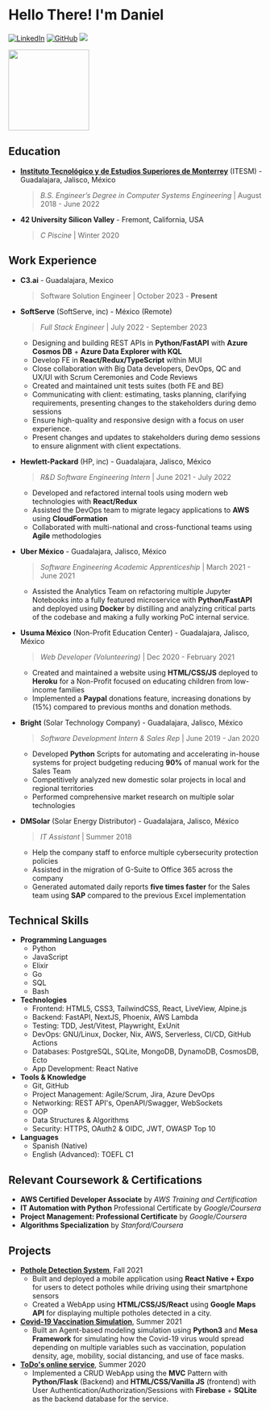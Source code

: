 # Hello There! I'm Daniel

<a href="https://www.linkedin.com/in/danielvelara"><img src="https://img.shields.io/badge/LinkedIn-0077B5?style=for-the-badge&logo=linkedin&logoColor=white" alt="LinkedIn" ></a>
<a href="https://github.com/danielvelara"><img src="https://img.shields.io/badge/GitHub-100000?style=for-the-badge&logo=github&logoColor=white" alt="GitHub" ></a>
![](https://komarev.com/ghpvc/?username=danielvelara&color=red)


<img src="https://media.giphy.com/media/WUlplcMpOCEmTGBtBW/giphy.gif" width="160">


## Education
- [**Instituto Tecnológico y de Estudios Superiores de Monterrey**](https://certificados.tec.mx/certificate/8306f2d6b56a576ba10a016b77a68c0f) (ITESM) - Guadalajara, Jalisco, México
  > *B.S. Engineer’s Degree in Computer Systems Engineering* | August 2018 - June 2022
- **42 University Silicon Valley** - Fremont, California, USA
  > *C Piscine* | Winter 2020

## Work Experience

<!--- Accomplish X as measured by Y by doing Z --->
<!--- Include Team Player/People-oriented/Problem Solving/ Adaptability/Time Management/Communication Skills --->

<!--- 
Keywords
Administrative: Accompilshed Administered Approved Arranged Classified Compiled Developed Documented Maintained Manage Monitored Operated Organized Prepared Prioritized Provided Purchased Recorded Resolved Retrieved Screened Systematized
Communication: Advixed, Arranged Clarified Communicated Conducted Contributed Coordinated Defined Enlisted Explained Helped Inpired Motivated Spoke
Management:Accomplished Achieved Administered Analyzed Appointed Assessed Chaired Coached Consulted Contracted Controlled Coordinated Developed Directed Established Evaluated Examined Executed Implemented Improved Increased Initiated Managed Organized Planned Prepared Prioritized Produced Reviewed
Helping: Advised Assessed Coordinated Diagnosed Facilitated Provided Served
Creative: Apapted Crafted Designed Developed Founded Invented
Researc: Calculated, Collected, Discovered, Evaluated, Identified, Organized, Tested
Technical: Administed, Analyzed, Built, Constructed, Developed, Maintained, Operated, Oversaw, Programmed, Tested
Financial: Administered, Allocated, Appraised, Audited, Budgeted, Calculated, Developed, Forecasted, Invested
Teaching: Advixed, Coached, Coordinated, Guided, Instructed, Trained, Taught

- **SoftServe**  - Guadalajara, Jalisco, México
    > *Fullstack Software Engineering* | August 2022 - Present
    - Developing modern and scalable web applications with **React/Redux/TypeScript** + **Python/FastAPI** with **Azure**

--->

- **C3.ai** - Guadalajara, Mexico
    > Software Solution Engineer | October 2023 - **Present**
- **SoftServe** (SoftServe, inc) - México (Remote)
    > *Full Stack Engineer* | July 2022 - September 2023
    - Designing and building REST APIs in **Python/FastAPI** with **Azure Cosmos DB** + **Azure Data Explorer with KQL**
    - Develop FE in **React/Redux/TypeScript** within MUI
    - Close collaboration with Big Data developers, DevOps, QC and UX/UI with Scrum Ceremonies and Code Reviews
    - Created and maintained unit tests suites (both FE and BE)
    - Communicating with client: estimating, tasks planning, clarifying requirements, presenting changes to the stakeholders during demo sessions
    - Ensure high-quality and responsive design with a focus on user experience.
    - Present changes and updates to stakeholders during demo sessions to ensure
alignment with client expectations.

- **Hewlett-Packard** (HP, inc) - Guadalajara, Jalisco, México
    > *R&D Software Engineering Intern* | June 2021 - July 2022
    - Developed and refactored internal tools using modern web technologies with **React/Redux**
    - Assisted the DevOps team to migrate legacy applications to **AWS** using **CloudFormation**
    <!--- - Reduced deploy time up-to 70% by implementing a CI/CD pipeline using AWS CodeCommit which helped product managers validate features 2x faster.--->
    - Collaborated with multi-national and cross-functional teams using **Agile** methodologies 
- **Uber México** - Guadalajara, Jalisco, México
    > *Software Engineering Academic Apprenticeship* | March 2021 - June 2021
    - Assisted the Analytics Team on refactoring multiple Jupyter Notebooks into a fully featured microservice with **Python/FastAPI** and deployed using **Docker** by distilling and analyzing critical parts of the codebase and making a fully working PoC internal service.
- **Usuma México** (Non-Profit Education Center) - Guadalajara, Jalisco, México
    > *Web Developer (Volunteering)* | Dec 2020 - February 2021
    - Created and maintained a website using **HTML/CSS/JS** deployed to **Heroku** for a Non-Profit focused on educating children from low-income families
    - Implemented a **Paypal** donations feature, increasing donations by (15%) compared to previous months and donation methods.
- **Bright** (Solar Technology Company) - Guadalajara, Jalisco, México
    > *Software Development Intern & Sales Rep* | June 2019 - Jan 2020
    - Developed **Python** Scripts for automating and accelerating in-house systems for project budgeting reducing **90%** of manual work for the Sales Team
    - Competitively analyzed new domestic solar projects in local and regional territories
    - Performed comprehensive market research on multiple solar technologies
- **DMSolar** (Solar Energy Distributor) - Guadalajara, Jalisco, México
    > *IT Assistant* | Summer 2018
    - Help the company staff to enforce multiple cybersecurity protection policies
    - Assisted in the migration of G-Suite to Office 365 across the company
    - Generated automated daily reports **five times faster** for the Sales team using **SAP** compared to the previous Excel implementation

## Technical Skills
- **Programming Languages**
    - Python
    - JavaScript
    - Elixir
    - Go
    - SQL
    - Bash
- **Technologies**
    - Frontend: HTML5, CSS3, TailwindCSS, React, LiveView, Alpine.js
    - Backend: FastAPI, NextJS, Phoenix, AWS Lambda
    - Testing: TDD, Jest/Vitest, Playwright, ExUnit
    - DevOps: GNU/Linux, Docker, Nix, AWS, Serverless, CI/CD, GitHub Actions
    - Databases: PostgreSQL, SQLite, MongoDB, DynamoDB, CosmosDB, Ecto
    - App Development: React Native
- **Tools & Knowledge**
    - Git, GitHub
    - Project Management: Agile/Scrum, Jira, Azure DevOps
    - Networking: REST API's, OpenAPI/Swagger, WebSockets
    - OOP
    - Data Structures & Algorithms
    - Security: HTTPS, OAuth2 & OIDC, JWT, OWASP Top 10
- **Languages**
    - Spanish (Native)
    - English (Advanced): TOEFL C1

## Relevant Coursework & Certifications
- **AWS Certified Developer Associate** by *AWS Training and Certification*
- **IT Automation with Python** Professional Certificate by *Google/Coursera*
- **Project Management: Professional Certificate** by *Google/Coursera*
- **Algorithms Specialization** by *Stanford/Coursera*

## Projects
- [**Pothole Detection System**](https://github.com/danielvelara/ChaleBache-rn), Fall 2021
    - Built and deployed a mobile application using **React Native + Expo** for users to detect potholes while driving using their smartphone sensors
    - Created a WebApp using **HTML/CSS/JS/React** using **Google Maps API** for displaying multiple potholes detected in a city.
- [**Covid-19 Vaccination Simulation**](https://github.com/danielvelara/CovidVaccinationSimulation),  Summer 2021
    - Built an Agent-based modeling simulation using **Python3** and **Mesa Framework** for simulating how the Covid-19 virus would spread depending on multiple variables such as vaccination, population density, age, mobility, social distancing, and use of face masks.
- [**ToDo's online service**](https://github.com/danielvelara/SlackyToDo), Summer 2020
    - Implemented a CRUD WebApp using the **MVC** Pattern with **Python/Flask** (Backend) and **HTML/CSS/Vanilla JS** (frontend) with User Authentication/Authorization/Sessions with **Firebase** + **SQLite** as the backend database for the service.
